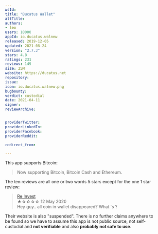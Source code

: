 ```yaml
---
wsId: 
title: "Ducatus Wallet"
altTitle: 
authors:
- leo
users: 10000
appId: io.ducatus.walnew
released: 2019-12-05
updated: 2021-08-24
version: "2.7.3"
stars: 4.8
ratings: 231
reviews: 149
size: 25M
website: https://ducatus.net
repository: 
issue: 
icon: io.ducatus.walnew.png
bugbounty: 
verdict: custodial
date: 2021-04-11
signer: 
reviewArchive:


providerTwitter: 
providerLinkedIn: 
providerFacebook: 
providerReddit: 

redirect_from:

---
```



This app supports Bitcoin:

> Now supporting Bitcoin, Bitcoin Cash and Ethereum.

The ten reviews are all one or two words 5 stars except for the one 1 star
review:

> [Re Invest](https://play.google.com/store/apps/details?id=io.ducatus.walnew&reviewId=gp%3AAOqpTOGugVoUMzb6SVIMKYq_-dA9r_fCDED3Xj5qehzQALl_tVyXXhtylPIQYG2VnTwXqpxN28bLslG8Mk4G-A)<br>
  ★☆☆☆☆ 12 May 2020<br>
  Hey guy.. all coin in wallet disappeared? What 's ?

Their website is also "suspended". There is no further claims anywhere
to be found so we have to assume this app is not public source, not
self-custodial and **not verifiable** and also **probably not safe to use**.
